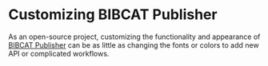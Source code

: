# Customizing BIBCAT Publisher

As an open-source project, customizing the functionality and appearance of
[BIBCAT Publisher][BCP] can be as little as changing the fonts or colors to add 
new API or complicated workflows.

[BCP]: http://bibcat.org/publisher
